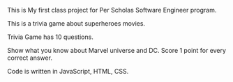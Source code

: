 This is My first class project for Per Scholas Software Engineer program.

This is a trivia game about superheroes movies.

Trivia Game has 10 questions. 

Show what you know about Marvel universe and DC. Score 1 point for every correct answer.

Code is written in JavaScript, HTML, CSS.

